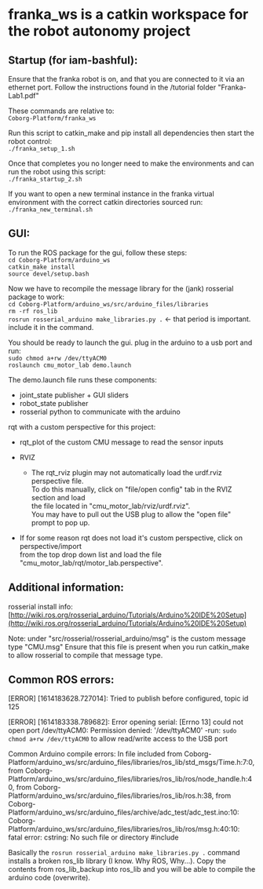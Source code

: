 franka_ws is a catkin workspace for the robot autonomy project
======

Startup (for iam-bashful):
------

Ensure that the franka robot is on, and that you are connected to it via an ethernet port. Follow the instructions found in the /tutorial folder "Franka-Lab1.pdf"

These commands are relative to:\
`Coborg-Platform/franka_ws`

Run this script to catkin_make and pip install all dependencies then start the robot control:\
`./franka_setup_1.sh`

Once that completes you no longer need to make the environments and can run the robot using this script:\
`./franka_startup_2.sh`

If you want to open a new terminal instance in the franka virtual environment with the correct catkin directories sourced run:\
`./franka_new_terminal.sh`

GUI:
------
To run the ROS package for the gui, follow these steps:\
`cd Coborg-Platform/arduino_ws`\
`catkin_make install`\
`source devel/setup.bash`

Now we have to recompile the message library for the (jank) rosserial package to work:\
`cd Coborg-Platform/arduino_ws/src/arduino_files/libraries`\
`rm -rf ros_lib`\
`rosrun rosserial_arduino make_libraries.py .` <- that period is important. include it in the command.

You should be ready to launch the gui. plug in the arduino to a usb port and run:\
`sudo chmod a+rw /dev/ttyACM0`\
`roslaunch cmu_motor_lab demo.launch`
 
The demo.launch file runs these components:
* joint_state publisher + GUI sliders
* robot_state publisher
* rosserial python to communicate with the arduino

rqt with a custom perspective for this project:
* rqt_plot of the custom CMU message to read the sensor inputs
* RVIZ
	* The rqt_rviz plugin may not automatically load the urdf.rviz perspective file.\
	To do this manually, click on "file/open config" tab in the RVIZ section and load\
	the file located in "cmu_motor_lab/rviz/urdf.rviz".\
	You may have to pull out the USB plug to allow the "open file" prompt to pop up.
	
* If for some reason rqt does not load it's custom perspective, click on perspective/import\
from the top drop down list and load the file "cmu_motor_lab/rqt/motor_lab.perspective".

Additional information:
------
rosserial install info:
[http://wiki.ros.org/rosserial_arduino/Tutorials/Arduino%20IDE%20Setup](http://wiki.ros.org/rosserial_arduino/Tutorials/Arduino%20IDE%20Setup)

Note: under "src/rosserial/rosserial_arduino/msg" is the custom message type "CMU.msg"
Ensure that this file is present when you run catkin_make to allow rosserial to compile that message type.

Common ROS errors:
------
[ERROR] [1614183628.727014]: Tried to publish before configured, topic id 125

[ERROR] [1614183338.789682]: Error opening serial: [Errno 13] could not open port /dev/ttyACM0: Permission denied: '/dev/ttyACM0' 
	-run: `sudo chmod a+rw /dev/ttyACM0` to allow read/write access to the USB port

Common Arduino compile errors:
In file included from Coborg-Platform/arduino_ws/src/arduino_files/libraries/ros_lib/std_msgs/Time.h:7:0,
                 from Coborg-Platform/arduino_ws/src/arduino_files/libraries/ros_lib/ros/node_handle.h:40,
                 from Coborg-Platform/arduino_ws/src/arduino_files/libraries/ros_lib/ros.h:38,
                 from Coborg-Platform/arduino_ws/src/arduino_files/archive/adc_test/adc_test.ino:10:
Coborg-Platform/arduino_ws/src/arduino_files/libraries/ros_lib/ros/msg.h:40:10: fatal error: cstring: No such file or directory
 #include <cstring>

Basically the `rosrun rosserial_arduino make_libraries.py .` command installs a broken ros_lib library (I know. Why ROS, Why...). Copy the contents from ros_lib_backup into ros_lib and you will be able to compile the arduino code (overwrite).

